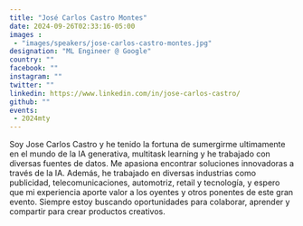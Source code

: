 ```yaml
---
title: "José Carlos Castro Montes"
date: 2024-09-26T02:33:16-05:00
images : 
 - "images/speakers/jose-carlos-castro-montes.jpg"
designation: "ML Engineer @ Google"
country: ""
facebook: ""
instagram: ""
twitter: ""
linkedin: https://www.linkedin.com/in/jose-carlos-castro/
github: ""
events: 
 - 2024mty
---
```


Soy Jose Carlos Castro y he tenido la fortuna de sumergirme ultimamente en el mundo de la IA generativa, multitask learning y he trabajado con diversas fuentes de datos. Me apasiona encontrar soluciones innovadoras a través de la IA. Además, he trabajado en diversas industrias como publicidad, telecomunicaciones, automotriz, retail y tecnología, y espero que mi experiencia aporte valor a los oyentes y otros ponentes de este gran evento. Siempre estoy buscando oportunidades para colaborar, aprender y compartir para crear productos creativos.

